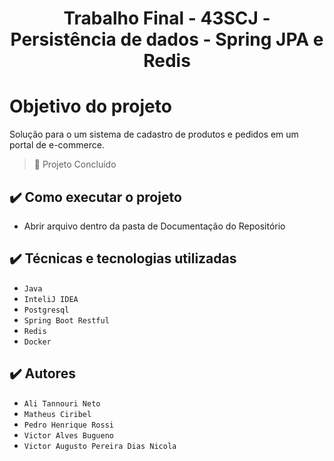 # <h1 align="center"> Trabalho Final - 43SCJ - Persistência de dados - Spring JPA e Redis</h1>


# Objetivo do projeto

Solução para o um sistema de cadastro de produtos e pedidos em um portal de e-commerce.

> :construction: Projeto Concluído


## ✔️ Como executar o projeto

- Abrir arquivo dentro da pasta de Documentação do Repositório 

## ✔️ Técnicas e tecnologias utilizadas

- ``Java``
- ``InteliJ IDEA``
- ``Postgresql``
-  ``Spring Boot Restful``
-  ``Redis``
-  ``Docker``

## ✔️ Autores

- ``Ali Tannouri Neto``
- ``Matheus Ciribel``
- ``Pedro Henrique Rossi``
- ``Victor Alves Bugueno``
- ``Victor Augusto Pereira Dias Nicola``

